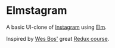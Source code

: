 # Elmstagram

A basic UI-clone of [Instagram](https://www.instagram.com/) using [Elm](http://elm-lang.org/).

Inspired by [Wes Bos'](https://twitter.com/wesbos) great [Redux course](https://learnredux.com/).
